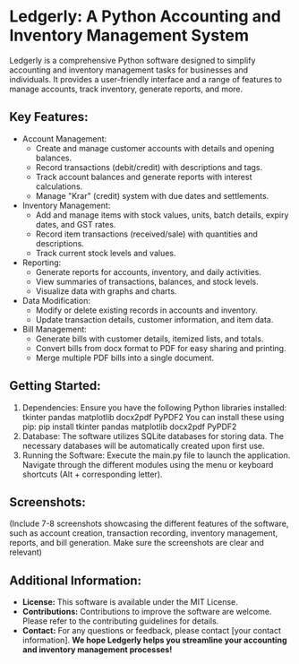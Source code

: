 # Ledgerly: A Python Accounting and Inventory Management System
Ledgerly is a comprehensive Python software designed to simplify accounting and inventory management tasks for businesses and individuals. It provides a user-friendly interface and a range of features to manage accounts, track inventory, generate reports, and more.
## Key Features:
* Account Management:
    * Create and manage customer accounts with details and opening balances.
    * Record transactions (debit/credit) with descriptions and tags.
    * Track account balances and generate reports with interest calculations.
    * Manage "Krar" (credit) system with due dates and settlements.
* Inventory Management:
    * Add and manage items with stock values, units, batch details, expiry dates, and GST rates.
    * Record item transactions (received/sale) with quantities and descriptions.
    * Track current stock levels and values.
* Reporting:
    * Generate reports for accounts, inventory, and daily activities.
    * View summaries of transactions, balances, and stock levels.
    * Visualize data with graphs and charts.
* Data Modification:
    * Modify or delete existing records in accounts and inventory.
    * Update transaction details, customer information, and item data.
* Bill Management:
    * Generate bills with customer details, itemized lists, and totals.
    * Convert bills from docx format to PDF for easy sharing and printing.
    * Merge multiple PDF bills into a single document.

## Getting Started:
1. Dependencies: Ensure you have the following Python libraries installed:
        tkinter
        pandas
        matplotlib
        docx2pdf
        PyPDF2
    You can install these using pip: 
        pip install tkinter pandas matplotlib docx2pdf PyPDF2
2. Database: The software utilizes SQLite databases for storing data. The necessary databases will be automatically created upon first use.
3. Running the Software:
    Execute the main.py file to launch the application.
    Navigate through the different modules using the menu or keyboard shortcuts (Alt + corresponding letter).
## Screenshots:
(Include 7-8 screenshots showcasing the different features of the software, such as account creation, transaction recording, inventory management, reports, and bill generation. Make sure the screenshots are clear and relevant)
## Additional Information:
* **License:** This software is available under the MIT License.
* **Contributions:** Contributions to improve the software are welcome. Please refer to the contributing guidelines for details.
* **Contact:** For any questions or feedback, please contact [your contact information].
**We hope Ledgerly helps you streamline your accounting and inventory management processes!**
